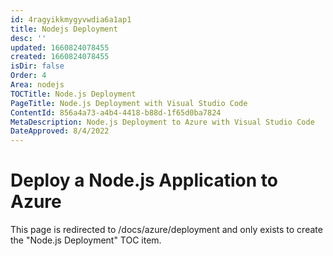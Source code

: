```yaml
---
id: 4ragyikkmygyvwdia6a1ap1
title: Nodejs Deployment
desc: ''
updated: 1660824078455
created: 1660824078455
isDir: false
Order: 4
Area: nodejs
TOCTitle: Node.js Deployment
PageTitle: Node.js Deployment with Visual Studio Code
ContentId: 856a4a73-a4b4-4418-b88d-1f65d0ba7824
MetaDescription: Node.js Deployment to Azure with Visual Studio Code
DateApproved: 8/4/2022
---
```

# Deploy a Node.js Application to Azure

This page is redirected to /docs/azure/deployment and only exists to create the "Node.js Deployment" TOC item.
